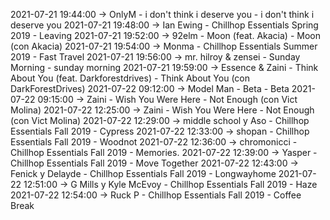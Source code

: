 2021-07-21 19:44:00 -> OnlyM - i don't think i deserve you - i don't think i deserve you
2021-07-21 19:48:00 -> Ian Ewing - Chillhop Essentials Spring 2019 - Leaving
2021-07-21 19:52:00 -> 92elm - Moon (feat. Akacia) - Moon (con Akacia)
2021-07-21 19:54:00 -> Monma - Chillhop Essentials Summer 2019 - Fast Travel
2021-07-21 19:56:00 -> mr. hilroy & zensei - Sunday Morning - sunday morning
2021-07-21 19:59:00 -> Essence & Zaini - Think About You (feat. Darkforestdrives) - Think About You (con DarkForestDrives)
2021-07-22 09:12:00 -> Model Man - Beta - Beta
2021-07-22 09:15:00 -> Zaini - Wish You Were Here - Not Enough (con Vict Molina)
2021-07-22 12:25:00 -> Zaini - Wish You Were Here - Not Enough (con Vict Molina)
2021-07-22 12:29:00 -> middle school y Aso - Chillhop Essentials Fall 2019 - Cypress
2021-07-22 12:33:00 -> shopan - Chillhop Essentials Fall 2019 - Woodnot
2021-07-22 12:36:00 -> chromonicci - Chillhop Essentials Fall 2019 - Memories.
2021-07-22 12:39:00 -> Yasper - Chillhop Essentials Fall 2019 - Move Together
2021-07-22 12:43:00 -> Fenick y Delayde - Chillhop Essentials Fall 2019 - Longwayhome
2021-07-22 12:51:00 -> G Mills y Kyle McEvoy - Chillhop Essentials Fall 2019 - Haze
2021-07-22 12:54:00 -> Ruck P - Chillhop Essentials Fall 2019 - Coffee Break
